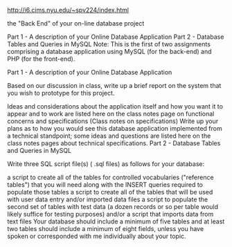   http://i6.cims.nyu.edu/~spv224/index.html

the "Back End" of your on-line database project

Part 1 - A description of your Online Database Application
Part 2 - Database Tables and Queries in MySQL
Note: This is the first of two assignments comprising a database application using MySQL (for the back-end) and PHP (for the front-end).

Part 1 - A description of your Online Database Application

Based on our discussion in class, write up a brief report on the system that you wish to prototype for this project.

Ideas and considerations about the application itself and how you want it to appear and to work are listed here on the class notes page on functional concerns and specifications (Class notes on specifications)
Write up your plans as to how you would see this database application implemented from a technical standpoint; some ideas and questions are listed here on the class notes pages about technical specifications.
Part 2 - Database Tables and Queries in MySQL

Write three SQL script file(s) ( .sql files) as follows for your database:

a script to create all of the tables for controlled vocabularies ("reference tables") that you will need along with the INSERT queries required to populate those tables
a script to create all of the tables that will be used with user data entry and/or imported data files
a script to populate the second set of tables with test data (a dozen records or so per table would likely suffice for testing purposes) and/or a script that imports data from text files
Your database should include a minimum of five tables and at least two tables should include a minimum of eight fields, unless you have spoken or corresponded with me individually about your topic.